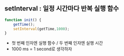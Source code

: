 ## setInterval : 일정 시간마다 반복 실행 함수
```javascript
function init() {
    getTime();
    setInterval(getTime,1000);
}
```
- 첫 번째 인자엔 실행 함수 / 두 번째 인자엔 실행 시간
- 1000 ms = 1 second로 생각하자
